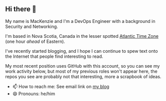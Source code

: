 ## Hi there 👋

My name is MacKenzie and I'm a DevOps Engineer with a background in Security and Networking.

I'm based in Nova Scotia, Canada in the lesser spotted [Atlantic Time Zone](https://en.wikipedia.org/wiki/Atlantic_Time_Zone) (one hour *ahead* of Eastern).

I've recently started blogging, and I hope I can continue to spew text onto the Internet that people find interesting to read.

My most recent position uses GitHub with this account, so you can see my work activity below, but most of my previous roles won't appear here, the repos you see are probably not that interesting, more a scrapbook of ideas.

- 📫 How to reach me: See email link on [my blog](https://blog.amen6.com/about/)
- 😄 Pronouns: he/him
